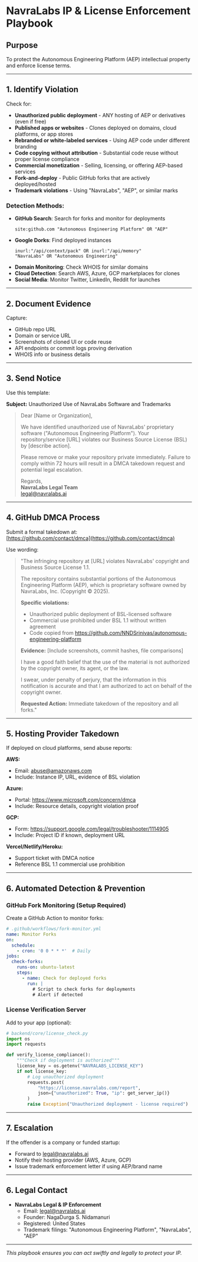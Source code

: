 # NavraLabs IP & License Enforcement Playbook

## Purpose

To protect the Autonomous Engineering Platform (AEP) intellectual property and enforce license terms.

---

## 1. Identify Violation

Check for:
- **Unauthorized public deployment** - ANY hosting of AEP or derivatives (even if free)
- **Published apps or websites** - Clones deployed on domains, cloud platforms, or app stores
- **Rebranded or white-labeled services** - Using AEP code under different branding
- **Code copying without attribution** - Substantial code reuse without proper license compliance
- **Commercial monetization** - Selling, licensing, or offering AEP-based services
- **Fork-and-deploy** - Public GitHub forks that are actively deployed/hosted
- **Trademark violations** - Using "NavraLabs", "AEP", or similar marks

### Detection Methods:
- **GitHub Search**: Search for forks and monitor for deployments
  ```
  site:github.com "Autonomous Engineering Platform" OR "AEP"
  ```
- **Google Dorks**: Find deployed instances
  ```
  inurl:"/api/context/pack" OR inurl:"/api/memory"
  "NavraLabs" OR "Autonomous Engineering"
  ```
- **Domain Monitoring**: Check WHOIS for similar domains
- **Cloud Detection**: Search AWS, Azure, GCP marketplaces for clones
- **Social Media**: Monitor Twitter, LinkedIn, Reddit for launches

---

## 2. Document Evidence

Capture:
- GitHub repo URL
- Domain or service URL
- Screenshots of cloned UI or code reuse
- API endpoints or commit logs proving derivation
- WHOIS info or business details

---

## 3. Send Notice

Use this template:

**Subject:** Unauthorized Use of NavraLabs Software and Trademarks

> Dear [Name or Organization],
>
> We have identified unauthorized use of NavraLabs' proprietary software ("Autonomous Engineering Platform").
> Your repository/service [URL] violates our Business Source License (BSL) by [describe action].
>
> Please remove or make your repository private immediately. Failure to comply within 72 hours will result
> in a DMCA takedown request and potential legal escalation.
>
> Regards,  
> **NavraLabs Legal Team**  
> legal@navralabs.ai

---

## 4. GitHub DMCA Process

Submit a formal takedown at:  
[https://github.com/contact/dmca](https://github.com/contact/dmca)

Use wording:
> "The infringing repository at [URL] violates NavraLabs' copyright and Business Source License 1.1.
> 
> The repository contains substantial portions of the Autonomous Engineering Platform (AEP), which is proprietary software owned by NavraLabs, Inc. (Copyright © 2025).
> 
> **Specific violations:**
> - Unauthorized public deployment of BSL-licensed software
> - Commercial use prohibited under BSL 1.1 without written agreement
> - Code copied from https://github.com/NNDSrinivas/autonomous-engineering-platform
> 
> **Evidence:** [Include screenshots, commit hashes, file comparisons]
> 
> I have a good faith belief that the use of the material is not authorized by the copyright owner, its agent, or the law.
> 
> I swear, under penalty of perjury, that the information in this notification is accurate and that I am authorized to act on behalf of the copyright owner.
> 
> **Requested Action:** Immediate takedown of the repository and all forks."

---

## 5. Hosting Provider Takedown

If deployed on cloud platforms, send abuse reports:

**AWS:**
- Email: abuse@amazonaws.com
- Include: Instance IP, URL, evidence of BSL violation

**Azure:**
- Portal: https://www.microsoft.com/concern/dmca
- Include: Resource details, copyright violation proof

**GCP:**
- Form: https://support.google.com/legal/troubleshooter/1114905
- Include: Project ID if known, deployment URL

**Vercel/Netlify/Heroku:**
- Support ticket with DMCA notice
- Reference BSL 1.1 commercial use prohibition

---

## 6. Automated Detection & Prevention

### GitHub Fork Monitoring (Setup Required)

Create a GitHub Action to monitor forks:

```yaml
# .github/workflows/fork-monitor.yml
name: Monitor Forks
on:
  schedule:
    - cron: '0 0 * * *'  # Daily
jobs:
  check-forks:
    runs-on: ubuntu-latest
    steps:
      - name: Check for deployed forks
        run: |
          # Script to check forks for deployments
          # Alert if detected
```

### License Verification Server

Add to your app (optional):
```python
# backend/core/license_check.py
import os
import requests

def verify_license_compliance():
    """Check if deployment is authorized"""
    license_key = os.getenv("NAVRALABS_LICENSE_KEY")
    if not license_key:
        # Log unauthorized deployment
        requests.post(
            "https://license.navralabs.com/report",
            json={"unauthorized": True, "ip": get_server_ip()}
        )
        raise Exception("Unauthorized deployment - license required")
```

---

## 7. Escalation

If the offender is a company or funded startup:
- Forward to legal@navralabs.ai
- Notify their hosting provider (AWS, Azure, GCP)
- Issue trademark enforcement letter if using AEP/brand name

---

## 6. Legal Contact

- **NavraLabs Legal & IP Enforcement**
  - Email: legal@navralabs.ai
  - Founder: NagaDurga S. Nidamanuri  
  - Registered: United States  
  - Trademark filings: "Autonomous Engineering Platform", "NavraLabs", "AEP"

---

*This playbook ensures you can act swiftly and legally to protect your IP.*
